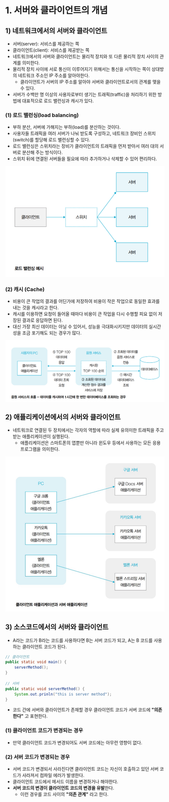 # 1. 서버와 클라이언트의 개념
## 1) 네트워크에서의 서버와 클라이언트
- 서버(server): 서비스를 제공하는 쪽
- 클라이언트(client): 서비스를 제공받는 쪽
- 네트워크에서의 서버와 클라이언트는 물리적 장치와 또 다른 물리적 장치 사이의 관계를 의미한다.
- 물리적 장치 사이에 서로 통신이 이루어지기 위해서는 통신을 시작하는 쪽이 상대방의 네트워크 주소인 IP 주소를 알아야한다.
	- 클라이언트가 서버의 IP 주소를 알아야 서버와 클라이언트로서의 관계를 맺을 수 있다.
- 서버가 수백만 명 이상의 사용자로부터 생기는 트래픽(traffic)을 처리하기 위한 방법에 대표적으로 로드 밸런싱과 캐시가 있다.

### (1) 로드 밸런싱(load balancing)
- 부하 분산, 서버에 가해지는 부하(load)를 분산하는 것이다.
- 사용자들 트래픽을 여러 서버가 나눠 받도록 구성하고, 네트워크 장비인 스위치(switch)를 할당해 로드 밸런싱할 수 있다.
- 로드 밸런싱은 스위치라는 장비가 클라이언트의 트래픽을 먼저 받아서 여러 대의 서버로 분산해 주는 방식이다.
- 스위치 뒤에 연결된 서버들을 필요에 따라 추가하거나 삭제할 수 있어 편리하다.

![로드 밸런싱 예시](/media/서적/이것이%20취업을%20위한%20백엔드%20개발이다%20with%20자바/Part%2002.%20백엔드%20개발을%20위한%20필수%20기본%20지식/Chapter%2004.%20서버와%20클라이언트/로드%20밸런싱%20예시.png)

### (2) 캐시 (Cache)
- 비용이 큰 작업의 결과를 어딘가에 저장하여 비용이 작은 작업으로 동일한 효과를 내는 것을 캐시라고 한다.
- 캐시를 이용하면 요청이 들어올 때마다 비용이 큰 작업을 다시 수행할 피요 없이 저장된 결과로 응답하면 된다.
- 대신 가장 최신 데이터는 아닐 수 있어서, 성능을 극대화시키지만 데이터의 실시간성을 조금 포기해도 되는 경우가 많다.

![음원 서비스의 흐름 - 캐시 사용](/media/서적/이것이%20취업을%20위한%20백엔드%20개발이다%20with%20자바/Part%2002.%20백엔드%20개발을%20위한%20필수%20기본%20지식/Chapter%2004.%20서버와%20클라이언트/음원%20서비스의%20흐름%20-%20캐시%20사용.png)

## 2) 애플리케이션에서의 서버와 클라이언트
- 네트워크로 연결된 두 장치에서는 각자의 역할에 따라 실제 유의미한 트래픽을 주고 받는 애플리케이션이 실행된다.
	- 애플리케이션은 스마트폰의 앱뿐만 아니라 윈도우 등에서 사용하는 모든 응용 프로그램을 의미한다.

![클라이언트 애플리케이션과 서버 애플리케이션](/media/서적/이것이%20취업을%20위한%20백엔드%20개발이다%20with%20자바/Part%2002.%20백엔드%20개발을%20위한%20필수%20기본%20지식/Chapter%2004.%20서버와%20클라이언트/클라이언트%20애플리케이션과%20서버%20애플리케이션.png)

## 3) 소스코드에서의 서버와 클라이언트
- A라는 코드가 B라는 코드를 사용하다면 B는 서버 코드가 되고, A는 B 코드를 사용하는 클라이언트 코드가 된다.
```java
// 클라이언트
public static void main() {
	serverMethod();
}

// 서버
public static void serverMethod() {
	System.out.prinln("this is server method");
}
```
- 코드 간에 서버와 클라이언트가 존재할 경우 클라이언트 코드가 서버 코드에 **"의존한다"** 고 표현한다.

### (1) 클라이언트 코드가 변경되는 경우
- 만약 클라이언트 코드가 변경되어도 서버 코드에는 아무런 영향이 없다.

### (2) 서버 코드가 변경되는 경우
- 서버 코드가 변경되서 사라진다면 클라이언트 코드는 자신이 호출하고 있던 서버 코드가 사라져서 컴파일 에러가 발생한다.
- 클라이언트 코드에서 메서드 이름을 변경하거나 해야한다.
- **서버 코드의 변경이 클라이언트 코드의 변경을 유발**한다.
	- 이런 경우를 코드 사이의 **"의존 관계"** 라고 한다.